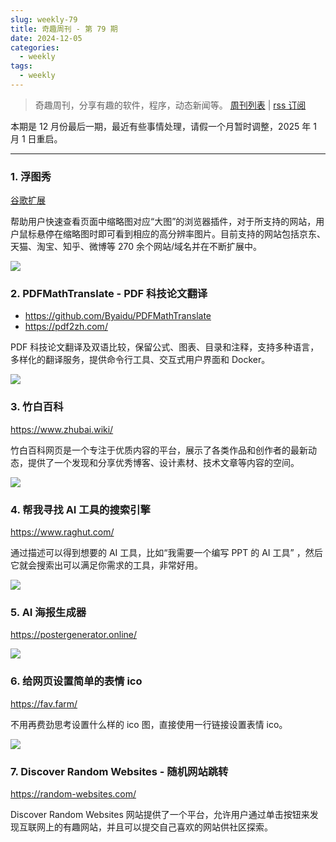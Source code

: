 ```yaml
---
slug: weekly-79
title: 奇趣周刊 - 第 79 期
date: 2024-12-05
categories:
  - weekly
tags:
  - weekly
---
```


> 奇趣周刊，分享有趣的软件，程序，动态新闻等。 [周刊列表](/categories/weekly/) | [rss 订阅](/categories/weekly/index.xml)

本期是 12 月份最后一期，最近有些事情处理，请假一个月暂时调整，2025 年 1 月 1 日重启。

---

### 1. 浮图秀

[谷歌扩展](https://chromewebstore.google.com/detail/mgpdnhlllbpncjpgokgfogidhoegebod)

帮助用户快速查看页面中缩略图对应“大图”的浏览器插件，对于所支持的网站，用户鼠标悬停在缩略图时即可看到相应的高分辨率图片。目前支持的网站包括京东、天猫、淘宝、知乎、微博等 270 余个网站/域名并在不断扩展中。

![](https://imgurl.zishu.me/2024/11/1732591965522.webp)

### 2. PDFMathTranslate - PDF 科技论文翻译

- https://github.com/Byaidu/PDFMathTranslate
- https://pdf2zh.com/

PDF 科技论文翻译及双语比较，保留公式、图表、目录和注释，支持多种语言，多样化的翻译服务，提供命令行工具、交互式用户界面和 Docker。

![](https://imgurl.zishu.me/2024/11/1732684486199.webp)

### 3. 竹白百科

https://www.zhubai.wiki/

竹白百科网页是一个专注于优质内容的平台，展示了各类作品和创作者的最新动态，提供了一个发现和分享优秀博客、设计素材、技术文章等内容的空间。

![](https://imgurl.zishu.me/2024/11/1732686226541.webp)

### 4. 帮我寻找 AI 工具的搜索引擎

https://www.raghut.com/

通过描述可以得到想要的 AI 工具，比如“我需要一个编写 PPT 的 AI 工具” ，然后它就会搜索出可以满足你需求的工具，非常好用。

![](https://imgurl.zishu.me/2024/11/1732766033976.webp)

### 5. AI 海报生成器

https://postergenerator.online/

![](https://imgurl.zishu.me/2024/11/1732773092481.webp)

### 6. 给网页设置简单的表情 ico

https://fav.farm/

不用再费劲思考设置什么样的 ico 图，直接使用一行链接设置表情 ico。

![](https://imgurl.zishu.me/2024/11/1732786866829.webp)

### 7. Discover Random Websites - 随机网站跳转

https://random-websites.com/

Discover Random Websites 网站提供了一个平台，允许用户通过单击按钮来发现互联网上的有趣网站，并且可以提交自己喜欢的网站供社区探索。
